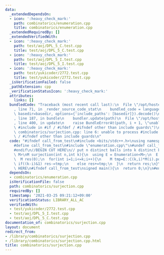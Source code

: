 ```yaml
---
data:
  _extendedDependsOn:
  - icon: ':heavy_check_mark:'
    path: combinatorics/enumeration.cpp
    title: combinatorics/enumeration.cpp
  _extendedRequiredBy: []
  _extendedVerifiedWith:
  - icon: ':heavy_check_mark:'
    path: test/aoj/DPL_5_C.test.cpp
    title: test/aoj/DPL_5_C.test.cpp
  - icon: ':heavy_check_mark:'
    path: test/aoj/DPL_5_I.test.cpp
    title: test/aoj/DPL_5_I.test.cpp
  - icon: ':heavy_check_mark:'
    path: test/yukicoder/2772.test.cpp
    title: test/yukicoder/2772.test.cpp
  _isVerificationFailed: false
  _pathExtension: cpp
  _verificationStatusIcon: ':heavy_check_mark:'
  attributes:
    links: []
  bundledCode: "Traceback (most recent call last):\n  File \"/opt/hostedtoolcache/Python/3.9.6/x64/lib/python3.9/site-packages/onlinejudge_verify/documentation/build.py\"\
    , line 71, in _render_source_code_stat\n    bundled_code = language.bundle(stat.path,\
    \ basedir=basedir, options={'include_paths': [basedir]}).decode()\n  File \"/opt/hostedtoolcache/Python/3.9.6/x64/lib/python3.9/site-packages/onlinejudge_verify/languages/cplusplus.py\"\
    , line 187, in bundle\n    bundler.update(path)\n  File \"/opt/hostedtoolcache/Python/3.9.6/x64/lib/python3.9/site-packages/onlinejudge_verify/languages/cplusplus_bundle.py\"\
    , line 400, in update\n    raise BundleErrorAt(path, i + 1, \"unable to process\
    \ #include in #if / #ifdef / #ifndef other than include guards\")\nonlinejudge_verify.languages.cplusplus_bundle.BundleErrorAt:\
    \ combinatorics/surjection.cpp: line 6: unable to process #include in #if / #ifdef\
    \ / #ifndef other than include guards\n"
  code: "#ifndef call_from_test\n#include <bits/stdc++.h>\nusing namespace std;\n\n\
    #define call_from_test\n#include \"enumeration.cpp\"\n#undef call_from_test\n\n\
    #endif\n//BEGIN CUT HERE\n// put n distinct balls into k distinct boxes\ntemplate<typename\
    \ M>\nM surjection(int n,int k){\n  using E = Enumeration<M>;\n  E::init(k);\n\
    \  M res(0);\n  for(int i=1;i<=k;i++){\n    M tmp=E::C(k,i)*M(i).pow(n);\n   \
    \ if((k-i)&1) res-=tmp;\n    else res+=tmp;\n  }\n  return res;\n}\n//END CUT\
    \ HERE\n#ifndef call_from_test\nsigned main(){\n  return 0;\n}\n#endif\n"
  dependsOn:
  - combinatorics/enumeration.cpp
  isVerificationFile: false
  path: combinatorics/surjection.cpp
  requiredBy: []
  timestamp: '2021-03-25 09:21:12+09:00'
  verificationStatus: LIBRARY_ALL_AC
  verifiedWith:
  - test/yukicoder/2772.test.cpp
  - test/aoj/DPL_5_I.test.cpp
  - test/aoj/DPL_5_C.test.cpp
documentation_of: combinatorics/surjection.cpp
layout: document
redirect_from:
- /library/combinatorics/surjection.cpp
- /library/combinatorics/surjection.cpp.html
title: combinatorics/surjection.cpp
---
```


